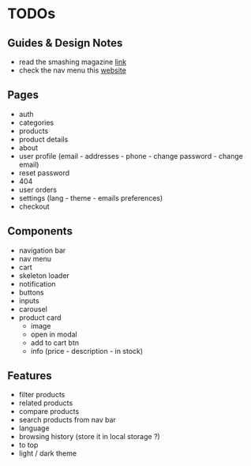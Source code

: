# TODOs

## Guides & Design Notes

- read the smashing magazine [link](https://www.smashingmagazine.com/2020/11/best-practices-ecommerce-ui-design/)
- check the nav menu this [website](https://webflow.com/ecommerce-ui-kit-prospero)

## Pages

- auth
- categories
- products
- product details
- about
- user profile (email - addresses - phone - change password - change email)
- reset password
- 404
- user orders
- settings (lang - theme - emails preferences)
- checkout

## Components

- navigation bar
- nav menu
- cart
- skeleton loader
- notification
- buttons
- inputs
- carousel
- product card
  - image
  - open in modal
  - add to cart btn
  - info (price - description - in stock)

## Features

- filter products
- related products
- compare products
- search products from nav bar
- language
- browsing history (store it in local storage ?)
- to top
- light / dark theme
